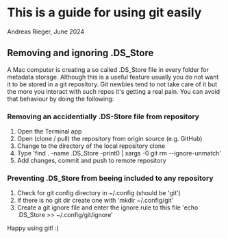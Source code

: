 # This is a guide for using git easily

Andreas Rieger, June 2024

## Removing and ignoring .DS_Store

A Mac computer is creating a so called .DS_Store file in every folder for metadata storage. Although this is a useful feature usually you do not want it to be stored in a git repository. Git newbies tend to not take care of it but the more you interact with such repos it's getting a real pain. You can avoid that behaviour by doing the following:

### Removing an accidentially .DS-Store file from repository

1. Open the Terminal app
2. Open (clone / pull) the repository from origin source (e.g. GitHub)
3. Change to the directory of the local repository clone
4. Type 'find . -name .DS_Store -print0 | xargs -0 git rm --ignore-unmatch'
5. Add changes, commit and push to remote repository

### Preventing .DS_Store from beeing included to any repository

1. Check for git config directory in ~/.config (should be 'git')
2. If there is no git dir create one with 'mkdir ~/.config/git'
3. Create a git ignore file and enter the ignore rule to this file 'echo .DS_Store >> ~/.config/git/ignore'

Happy using git! :)